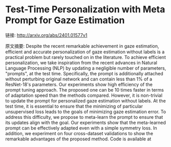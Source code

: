 # Test-Time Personalization with Meta Prompt for Gaze Estimation

链接: http://arxiv.org/abs/2401.01577v1

原文摘要:
Despite the recent remarkable achievement in gaze estimation, efficient and
accurate personalization of gaze estimation without labels is a practical
problem but rarely touched on in the literature. To achieve efficient
personalization, we take inspiration from the recent advances in Natural
Language Processing (NLP) by updating a negligible number of parameters,
"prompts", at the test time. Specifically, the prompt is additionally attached
without perturbing original network and can contain less than 1% of a
ResNet-18's parameters. Our experiments show high efficiency of the prompt
tuning approach. The proposed one can be 10 times faster in terms of adaptation
speed than the methods compared. However, it is non-trivial to update the
prompt for personalized gaze estimation without labels. At the test time, it is
essential to ensure that the minimizing of particular unsupervised loss leads
to the goals of minimizing gaze estimation error. To address this difficulty,
we propose to meta-learn the prompt to ensure that its updates align with the
goal. Our experiments show that the meta-learned prompt can be effectively
adapted even with a simple symmetry loss. In addition, we experiment on four
cross-dataset validations to show the remarkable advantages of the proposed
method. Code is available at 